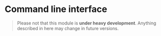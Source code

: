# Command line interface

> Please not that this module is **under heavy development**. Anything described in here may change in future versions.

